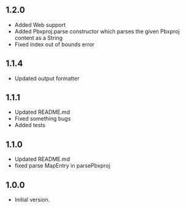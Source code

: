 ## 1.2.0

- Added Web support
- Added Pbxproj.parse constructor which parses the given Pbxproj content as a String
- Fixed index out of bounds error

## 1.1.4

- Updated output formatter

## 1.1.1

- Updated README.md
- Fixed something bugs
- Added tests

## 1.1.0

- Updated README.md
- fixed parse MapEntry in parsePbxproj

## 1.0.0

- Initial version.
